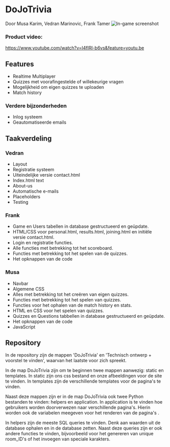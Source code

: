 # DoJoTrivia
Door Musa Karim, Vedran Marinovic,  Frank Tamer
![In-game screenshot](https://i.gyazo.com/6cd6cdde53b7628f71c99089ac913275.png)
### Product video:
https://www.youtube.com/watch?v=I4fIRl-b6vs&feature=youtu.be

## Features
- Realtime Multiplayer
- Quizzes met voorafingestelde of willekeurige vragen
- Mogelijkheid  om eigen quizzes te uploaden
- Match history

###  Verdere bijzonderheden
- Inlog systeem
- Geautomatiseerde emails

## Taakverdeling
### Vedran
- Layout
- Registratie systeem
- Uiteindelijke versie contact.html
- Index.html text
- About-us
- Automatische e-mails
- Placeholders
- Testing
### Frank
- Game en Users tabellen in database gestructueerd en geüpdate.
- HTML/CSS voor personal.html,  results.html, joining.html en initiële versie contact.html.
- Login en registratie functies.
- Alle functies met betrekking tot het scoreboard.
- Functies met betrekking tot het spelen van de quizzes.
- Het opknappen van de code
### Musa
- Navbar
- Algemene CSS
- Alles met betrekking tot het creëren van eigen quizzes.
- Functies met betrekking tot het spelen van quizzes.
- Functies voor het ophalen van de match history en stats.
- HTML en CSS voor het spelen van quizzes.
- Quizzes en Questions tabbellen in database gestructueerd en geüpdate.
- Het opknappen van de code
- JavaScript

##  Repository
In de repository zijn de mappen 'DoJoTrivia' en 'Technisch ontwerp + voorstel te vinden', waarvan het laatste voor zich spreekt.


In  de map DoJoTrivia zijn om te beginnen twee mappen aanwezig: static en templates. In static zijn ons css bestand en onze afbeeldingen voor de site te vinden. In templates zijn de verschillende templates voor de pagina's te vinden.

Naast deze mappen zijn er in de map DoJoTrivia ook twee Python bestanden te vinden: helpers en application. In application is  te vinden hoe gebruikers worden doorverwezen naar verschillende pagina's. Hierin worden ook de variabelen meegeven voor het renderen van de pagina's .

In helpers zijn de meeste SQL queries te vinden. Denk aan waarden uit de database ophalen en in de database zetten. Naast deze queries zijn er ook andere functies te vinden, bijvoorbeeld voor het genereren van unique room_ID's of het invoegen van speciale karakters.
